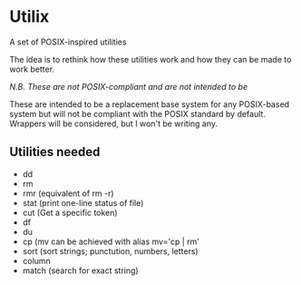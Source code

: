 Utilix
======

A set of POSIX-inspired utilities

The idea is to rethink how these utilities work and how they can be made to
work better.

*N.B. These are not POSIX-compliant and are not intended to be*

These are intended to be a replacement base system for any POSIX-based system
but will not be compliant with the POSIX standard by default. Wrappers will
be considered, but I won't be writing any.

Utilities needed
----------------
<!--
* cat 
* ls
* new (Make new file)
* mkdir
-->
* dd
* rm
* rmr (equivalent of rm -r)
* stat (print one-line status of file)
* cut (Get a specific token)
* df
* du
* cp (mv can be achieved with alias mv='cp | rm'
* sort (sort strings; punctution, numbers, letters)
* column
* match (search for exact string)
